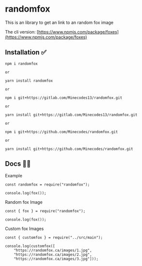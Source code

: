 # randomfox

This is an library to get an link to an random fox image

The cli version: [https://www.npmjs.com/package/foxes](https://www.npmjs.com/package/foxes)

## Installation ✅

```
npm i randomfox

or

yarn install randomfox

or

npm i git+https://gitlab.com/Minecodes13/randomfox.git

or

yarn install git+https://gitlab.com/Minecodes13/randomfox.git

or

npm i git+https://github.com/Minecodes/randomfox.git

or

yarn install git+https://github.com/Minecodes/randomfox.git
```

## Docs 🧐🤓

Example

```
const randomfox = require("randomfox");

console.log(fox());
```

Random fox Image

```
const { fox } = require("randomfox");

console.log(fox());
```

Custom fox Images

```
const { customfox } = require("../src/main");

console.log(customfox([
	"https://randomfox.ca/images/1.jpg",
	"https://randomfox.ca/images/2.jpg",
	"https://randomfox.ca/images/3.jpg"]));
```
